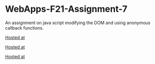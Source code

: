 # WebApps-F21-Assignment-7
An assignment on java script modifying the DOM and using anonymous callback functions.

[Hosted at](https://github.com/44-563-WebApps-F21/webapps-f21-assignment-7-sumanthghanta/blob/main/search.html)

[Hosted at](https://github.com/44-563-WebApps-F21/webapps-f21-assignment-7-sumanthghanta/blob/main/reaction.html)

[Hosted at](https://github.com/44-563-WebApps-F21/webapps-f21-assignment-7-sumanthghanta/blob/main/stack.html)
